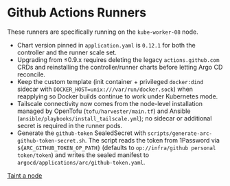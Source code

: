 # Github Actions Runners

These runners are specifically running on the `kube-worker-08` node.

- Chart version pinned in `application.yaml` is `0.12.1` for both the controller and the runner scale set.
- Upgrading from ≤0.9.x requires deleting the legacy `actions.github.com` CRDs and reinstalling the controller/runner charts before letting Argo CD reconcile.
- Keep the custom template (init container + privileged `docker:dind` sidecar with `DOCKER_HOST=unix:///var/run/docker.sock`) when reapplying so Docker builds continue to work under Kubernetes mode.
- Tailscale connectivity now comes from the node-level installation managed by OpenTofu (`tofu/harvester/main.tf`) and Ansible (`ansible/playbooks/install_tailscale.yml`); no sidecar or additional secret is required in the runner pods.
- Generate the `github-token` SealedSecret with `scripts/generate-arc-github-token-secret.sh`. The script reads the token from 1Password via `${ARC_GITHUB_TOKEN_OP_PATH}` (defaults to `op://infra/github personal token/token`) and writes the sealed manifest to `argocd/applications/arc/github-token.yaml`.

[Taint a node](../../kubernetes/README.md#tainting-a-node)
